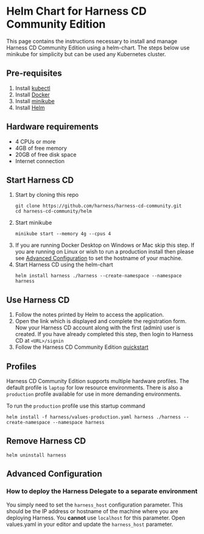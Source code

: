 # Helm Chart for Harness CD Community Edition
This page contains the instructions necessary to install and manage Harness CD Community Edition using a helm-chart. The steps below use minikube for simplicity but can be used any Kubernetes cluster.

## Pre-requisites
1) Install [kubectl](https://kubernetes.io/docs/tasks/tools/#kubectl)
1) Install [Docker](https://docs.docker.com/engine/install/)
1) Install [minikube](https://minikube.sigs.k8s.io/docs/start/)
1) Install [Helm](https://helm.sh/docs/intro/quickstart/)

## Hardware requirements
* 4 CPUs or more
* 4GB of free memory
* 20GB of free disk space
* Internet connection

## Start Harness CD
1) Start by cloning this repo
   ```shell
   git clone https://github.com/harness/harness-cd-community.git
   cd harness-cd-community/helm
   ```
1) Start minikube
   ```shell
   minikube start --memory 4g --cpus 4
   ```
1) If you are running Docker Desktop on Windows or Mac skip this step. If you are running on Linux or wish to run a production install then please see [Advanced Configuration](#advanced-configuration) to set the hostname of your machine.
1) Start Harness CD using the helm-chart
   ```shell
   helm install harness ./harness --create-namespace --namespace harness
   ```

## Use Harness CD
1) Follow the notes printed by Helm to access the application.
2) Open the link which is displayed and complete the registration form. Now your Harness CD account along with the first (admin) user is created. If you have already completed this step, then login to Harness CD at `<URL>/signin`
3) Follow the Harness CD Community Edition [quickstart](https://ngdocs.harness.io/article/ltvkgcwpum-harness-community-edition-quickstart)


## Profiles
Harness CD Community Edition supports multiple hardware profiles. The default profile is `laptop` for low resource environments. There is also a `production` profile available for use in more demanding environments.

To run the `production` profile use this startup command
```shell
helm install -f harness/values-production.yaml harness ./harness --create-namespace --namespace harness
```

## Remove Harness CD
```shell
helm uninstall harness
```

## Advanced Configuration
### How to deploy the Harness Delegate to a separate environment
You simply need to set the `harness_host` configuration parameter. This should be the IP address or hostname of the machine where you are deploying Harness. You **cannot** use `localhost` for this parameter. Open values.yaml in your editor and update the `harness_host` parameter.
